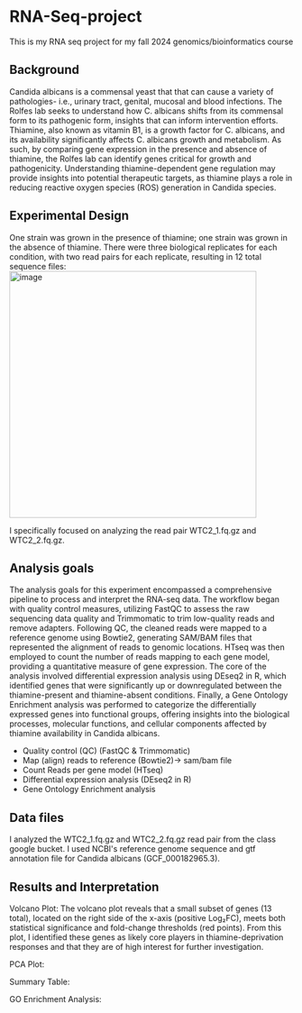 # RNA-Seq-project
This is my RNA seq project for my fall 2024 genomics/bioinformatics course

## Background
Candida albicans is a commensal yeast that that can cause a variety of pathologies- i.e., urinary tract, genital, mucosal and blood infections. The Rolfes lab seeks to understand how C. albicans shifts from its commensal form to its pathogenic form, insights that can inform intervention efforts. Thiamine, also known as vitamin B1, is a growth factor for C. albicans, and its availability significantly affects C. albicans growth and metabolism. As such, by comparing gene expression in the presence and absence of thiamine, the Rolfes lab can identify genes critical for growth and pathogenicity. Understanding thiamine-dependent gene regulation may provide insights into potential therapeutic targets, as thiamine plays a role in reducing reactive oxygen species (ROS) generation in Candida species. 

## Experimental Design
One strain was grown in the presence of thiamine; one strain was grown in the absence of thiamine. There were three biological replicates for each condition, with two read pairs for each replicate, resulting in 12 total sequence files: 
<img width="438" alt="image" src="https://github.com/user-attachments/assets/08aced93-4d6d-46db-ba2c-77d6e75795ac">

I specifically focused on analyzing the read pair WTC2_1.fq.gz and WTC2_2.fq.gz. 

## Analysis goals
The analysis goals for this experiment encompassed a comprehensive pipeline to process and interpret the RNA-seq data. The workflow began with quality control measures, utilizing FastQC to assess the raw sequencing data quality and Trimmomatic to trim low-quality reads and remove adapters. Following QC, the cleaned reads were mapped to a reference genome using Bowtie2, generating SAM/BAM files that represented the alignment of reads to genomic locations. HTseq was then employed to count the number of reads mapping to each gene model, providing a quantitative measure of gene expression. The core of the analysis involved differential expression analysis using DEseq2 in R, which identified genes that were significantly up or downregulated between the thiamine-present and thiamine-absent conditions. Finally, a Gene Ontology Enrichment analysis was performed to categorize the differentially expressed genes into functional groups, offering insights into the biological processes, molecular functions, and cellular components affected by thiamine availability in Candida albicans.

- Quality control (QC)
(FastQC & Trimmomatic)
- Map (align) reads to reference
(Bowtie2)-> sam/bam file
- Count Reads per gene model
(HTseq)
- Differential expression analysis
(DEseq2 in R)
- Gene Ontology Enrichment analysis

## Data files
I analyzed the WTC2_1.fq.gz and WTC2_2.fq.gz read pair from the class google bucket. I used NCBI's reference genome sequence and gtf annotation file for Candida albicans (GCF_000182965.3). 

## Results and Interpretation 
Volcano Plot:
The volcano plot reveals that a small subset of genes (13 total), located on the right side of the x-axis (positive Log₂FC), meets both statistical significance and fold-change thresholds (red points).
From this plot, I identified these genes as likely core players in thiamine-deprivation responses and that they are of high interest for further investigation.

PCA Plot:

Summary Table: 

GO Enrichment Analysis: 
